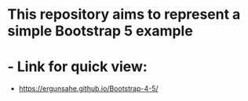 # This repository aims to represent a simple Bootstrap 5 example
# - Link for quick view:
- https://ergunsahe.github.io/Bootstrap-4-5/